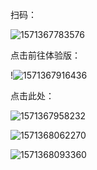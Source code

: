 扫码：

![1571367783576](../noteimage/1571367783576.png)

点击前往体验版：

!![1571367916436](../noteimage/1571367916436.png)

点击此处：

![1571367958232](../noteimage/1571367958232.png)

![1571368062270](../noteimage/1571368062270.png)

![1571368093360](../noteimage/1571368093360.png)